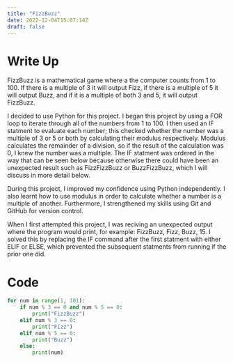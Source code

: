 ```yaml
---
title: "FizzBuzz"
date: 2022-12-04T15:07:14Z
draft: false
---
```


# Write Up
FizzBuzz is a mathematical game where a the computer counts from 1 to 100. If there is a multiple of 3 it will output Fizz, if there is a multiple of 5 it will output Buzz, and if it is a multiple of both 3 and 5, it will output FizzBuzz.

I decided to use Python for this project. I began this project by using a FOR loop to iterate through all of the numbers from 1 to 100. I then used an IF statment to evaluate each number; this checked whether the number was a multiple of 3 or 5 or both by calculating their modulus respectively. Modulus calculates the remainder of a division, so if the result of the calculation was 0, I knew the number was a multiple. The IF statment was ordered in the way that can be seen below because otherwise there could have been an unexpected result such as FizzFizzBuzz or BuzzFizzBuzz, which I will discuss in more detail below.

During this project, I improved my confidence using Python independently. I also learnt how to use modulus in order to calculate whether a number is a multiple of another. Furthermore, I strengthened my skills using Git and GitHub for version control.

When I first attempted this project, I was reciving an unexpected output where the program would print, for example: FizzBuzz, Fizz, Buzz, 15. I solved this by replacing the IF command after the first statment with either ELIF or ELSE, which prevented the subsequent statments from running if the prior one did.


# Code
```python
for num in range(1, 101):
    if num % 3 == 0 and num % 5 == 0:
        print("FizzBuzz")
    elif num % 3 == 0:
        print("Fizz")
    elif num % 5 == 0:
        print("Buzz")
    else:
        print(num)
```